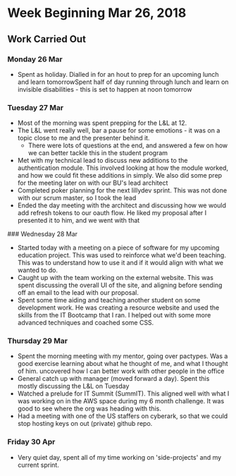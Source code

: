 # Week Beginning Mar 26, 2018

## Work Carried Out

### Monday 26 Mar
* Spent as holiday. Dialled in for an hout to prep for an upcoming lunch and learn tomorrowSpent half of day running through lunch and learn on invisible disabilities - this is set to happen at noon tomorrow

### Tuesday 27 Mar
* Most of the morning was spent prepping for the L&L at 12. 
* The L&L went really well, bar a pause for some emotions - it was on a topic close to me and the presenter behind it. 
  * There were lots of questions at the end, and answered a few on how we can better tackle this in the student program
* Met with my technical lead to discuss new additions to the authentication module. This involved looking at how the module worked, and how we could fit these additions in simply. We also did some prep for the meeting later on with our BU's lead architect
* Completed poker planning for the next lillydev sprint. This was not done with our scrum master, so I took the lead
* Ended the day meeting with the architect and discussing how we would add refresh tokens to our oauth flow. He liked my proposal after I presented it to him, and we went with that

### Wednesday 28 Mar
* Started today with a meeting on a piece of software for my upcoming education project. This was used to reinforce what we'd been teaching. This was to understand how to use it and if it would align with what we wanted to do.
* Caught up with the team working on the external website. This was spent discussing the overall UI of the site, and aligning before sending off an email to the lead with our proposal.
* Spent some time aiding and teaching another student on some development work. He was creating a resource website and used the skills from the IT Bootcamp that I ran. I helped out with some more advanced techniques and coached some CSS.

### Thursday 29 Mar
* Spent the morning meeting with my mentor, going over pactypes. Was a good exercise learning about what he thought of me, and what I thought of him. uncovered how I can better work with other people in the office
* General catch up with manager (moved forward a day). Spent this mostly discussing the L&L on Tuesday
* Watched a prelude for IT Summit (SummIT). This aligned well with what I was working on in the AWS space during my 6 month challenge. It was good to see where the org was heading with this.
* Had a meeting with one of the US staffers on cyberark, so that we could stop hosting keys on out (private) github repo.

### Friday 30 Apr
* Very quiet day, spent all of my time working on 'side-projects' and my current sprint.